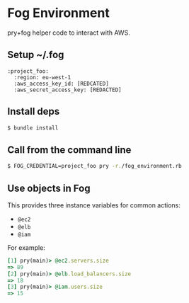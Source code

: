 # Fog Environment

pry+fog helper code to interact with AWS.

## Setup ~/.fog
```
:project_foo:
  :region: eu-west-1
  :aws_access_key_id: [REDCATED]
  :aws_secret_access_key: [REDACTED]
```

## Install deps
``` sh
$ bundle install
```

## Call from the command line
``` sh
$ FOG_CREDENTIAL=project_foo pry -r./fog_environment.rb
```

## Use objects in Fog
This provides three instance variables for common actions:
- `@ec2`
- `@elb`
- `@iam`

For example:
``` ruby
[1] pry(main)> @ec2.servers.size
=> 89
[2] pry(main)> @elb.load_balancers.size
=> 18
[3] pry(main)> @iam.users.size
=> 15
``` 
